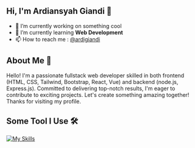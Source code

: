 ## Hi, I'm Ardiansyah Giandi 👋

- 🔭 I’m currently working on something cool 
- 🌱 I’m currently learning **Web Development**
- 📫 How to reach me : [@ardigiandi](https://www.instagram.com/ardigiandi?igsh=MWxjcDE0MnVpNWM0aQ==)

## About Me 👨

Hello! I'm a passionate fullstack web developer skilled in both frontend (HTML, CSS, Tailwind, Bootstrap, React, Vue) and backend (node.js, Express.js). Committed to delivering top-notch results, I'm eager to contribute to exciting projects. Let's create something amazing together! Thanks for visiting my profile.

## Some Tool I Use 🛠️

[![My Skills](https://skillicons.dev/icons?i=js,html,css,bootstrap,tailwind,react,vite,nodejs,express)](https://skillicons.dev)
